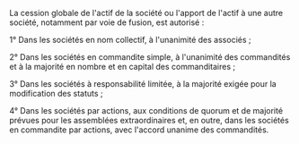   
 La cession globale de l'actif de la société ou l'apport de l'actif à une autre société, notamment par voie de fusion, est autorisé :  

  
 1° Dans les sociétés en nom collectif, à l'unanimité des associés ;  

  
 2° Dans les sociétés en commandite simple, à l'unanimité des commandités et à la majorité en nombre et en capital des commanditaires ;  

  
 3° Dans les sociétés à responsabilité limitée, à la majorité exigée pour la modification des statuts ;  

  
 4° Dans les sociétés par actions, aux conditions de quorum et de majorité prévues pour les assemblées extraordinaires et, en outre, dans les sociétés en commandite par actions, avec l'accord unanime des commandités.  
